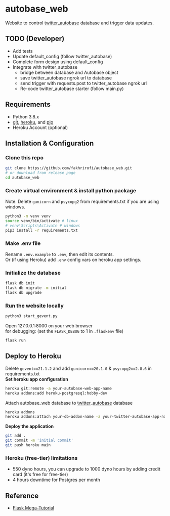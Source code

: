 # autobase_web
Website to control [twitter_autobase](https://github.com/fakhrirofi/twitter_autobase) database and trigger data updates.


## TODO (Developer)
- Add tests
- Update default_config (follow twitter_autobase)
- Complete form design using default_config
- Integrate with twitter_autobase
    * bridge between database and Autobase object
    * save twitter_autobase ngrok url to database
    * send trigger with requests.post to twitter_autobase ngrok url
    * Re-code twitter_autobase starter (follow main.py)


## Requirements
- Python 3.8.x
- [git](#), [heroku](#), and [pip](#)
- Heroku Account (optional)


## Installation & Configuration
### Clone this repo
```bash
git clone https://github.com/fakhrirofi/autobase_web.git
# or download from release page
cd autobase_web
```
### Create virtual environment & install python package
Note: Delete `gunicorn` and `psycopg2` from requirements.txt if you are using windows.
```bash
python3 -m venv venv
source venv/bin/activate # linux
# venv\Scripts\Activate # windows
pip3 install -r requirements.txt
```
### Make .env file
Rename `.env.example` to `.env`, then edit its contents. <br>
Or (if using Heroku) add `.env` config vars on heroku app settings.
### Initialize the database
```bash
flask db init
flask db migrate -m initial
flask db upgrade
```
### Run the website locally
```bash
python3 start_gevent.py
```
Open 127.0.0.1:8000 on your web browser <br>
for debugging: (set the `FLASK_DEBUG` to 1 in `.flaskenv` file)
```bash
flask run
```

## Deploy to Heroku
Delete `gevent==21.1.2` and add `gunicorn==20.1.0` & `psycopg2==2.8.6` in requirements.txt <br>
**Set heroku app configuration**
```bash
heroku git:remote -a your-autobase-web-app-name
heroku addons:add heroku-postgresql:hobby-dev
```
Attach autobase_web database to [twitter_autobase](https://github.com/fakhrirofi/twitter_autobase) database
```bash
heroku addons
heroku addons:attach your-db-addon-name -a your-twitter-autobase-app-name
```
**Deploy the application**
```bash
git add .
git commit -m 'initial commit'
git push heroku main
```
### Heroku (free-tier) limitations
- 550 dyno hours, you can upgrade to 1000 dyno hours by adding credit card (it's free for free-tier)
- 4 hours downtime for Postgres per month
<!-- - After 30 minutes of inactivity, the app automatically turned off
### no-request handling
I don't know whether it's illegal or not to keep your free heroku app alive :D <br>
Here are the steps:
1. Sign up and login at https://cron-job.org
2. Create cronjob at https://cron-job.org/en/members/jobs/add/
3. Fill the address with your heroku app address, example: `https://example.herokuapp.com/`
4. Set the schedule for every 25 minutes (or under 30 minutes)
5. Submit the form -->


## Reference
- [Flask Mega-Tutorial](https://blog.miguelgrinberg.com/post/the-flask-mega-tutorial-part-i-hello-world)
